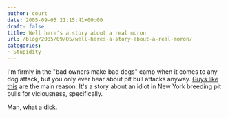 ```yaml
---
author: court
date: 2005-09-05 21:15:41+00:00
draft: false
title: Well here's a story about a real moron
url: /blog/2005/09/05/well-heres-a-story-about-a-real-moron/
categories:
- Stupidity
---
```


I'm firmly in the "bad owners make bad dogs" camp when it comes to any dog attack, but you only ever hear about pit bull attacks anyway.  [Guys like this](http://www.villagevoice.com/news/0534,shaftel,67093,5.html) are the main reason.  It's a story about an idiot in New York breeding pit bulls for viciousness, specifically.  

Man, what a dick.
